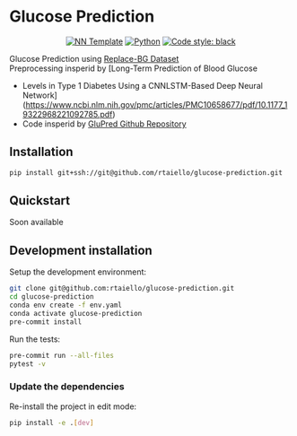 # Glucose Prediction

<p align="center">
    <a href="https://github.com/grok-ai/nn-template"><img alt="NN Template" src="https://shields.io/badge/nn--template-0.4.0-emerald?style=flat&labelColor=gray"></a>
    <a href="https://www.python.org/downloads/"><img alt="Python" src="https://img.shields.io/badge/python-3.8-blue.svg"></a>
    <a href="https://black.readthedocs.io/en/stable/"><img alt="Code style: black" src="https://img.shields.io/badge/code%20style-black-000000.svg"></a>
</p>

Glucose Prediction using [Replace-BG Dataset](https://www.ncbi.nlm.nih.gov/pmc/articles/PMC5864100/pdf/dc162482.pdf) <br>
Preprocessing insperid by [Long-Term Prediction of Blood Glucose
- Levels in Type 1 Diabetes Using a CNNLSTM-Based Deep Neural Network](https://www.ncbi.nlm.nih.gov/pmc/articles/PMC10658677/pdf/10.1177_19322968221092785.pdf)
- Code insperid by [GluPred Github Repository](https://github.com/r-cui/GluPred)

## Installation

```bash
pip install git+ssh://git@github.com/rtaiello/glucose-prediction.git
```


## Quickstart

Soon available

## Development installation

Setup the development environment:

```bash
git clone git@github.com:rtaiello/glucose-prediction.git
cd glucose-prediction
conda env create -f env.yaml
conda activate glucose-prediction
pre-commit install
```

Run the tests:

```bash
pre-commit run --all-files
pytest -v
```


### Update the dependencies

Re-install the project in edit mode:

```bash
pip install -e .[dev]
```
